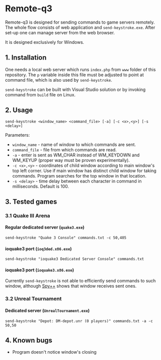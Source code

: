 # Remote-q3

Remote-q3 is designed for sending commands to game servers remotely. The whole flow consists of web application and `send-keystroke.exe`. After set-up one can manage server from the web browser.

It is designed exclusively for Windows.

## 1. Installation

One needs a local web server which runs `index.php` from `www` folder of this repository. The `p` variable inside this file must be adjusted to point at command file, which is also used by `send-keystroke`.

`send-keystroke` can be built with Visual Studio solution or by invoking command from `build` file on Linux.

## 2. Usage

`send-keystroke <window_name> <command_file> [-a] [-c <x>,<y>] [-s <delay>]`

Parameters:

* `window_name` - name of window to which commands are sent.
* `command_file` - file from which commands are read.
* `-a` - enter is sent as WM_CHAR instead of WM_KEYDOWN and WM_KEYUP (proper way must be proven experimentally).
* `-c <x>,<y>` - coordinates of child window according to main window's top left corner. Use if main window has distinct child window for taking commands. Program searches for the top window in that location.
* `-s <delay>` - time delay between each character in command in milliseconds. Default is 100.

## 3. Tested games

### 3.1 Quake III Arena

#### Regular dedicated server (`quake3.exe`)

`send-keystroke "Quake 3 Console" commands.txt -c 50,405`

#### ioquake3 port (`ioq3ded.x86.exe`)

`send-keystroke "ioquake3 Dedicated Server Console" commands.txt`

#### ioquake3 port (`ioquake3.x86.exe`)

Currently `send-keystroke` is not able to efficiently send commands to such window, although [Spy++](https://docs.microsoft.com/en-gb/visualstudio/debugger/introducing-spy-increment?view=vs-2019) shows that window receives sent ones.

### 3.2 Unreal Tournament

#### Dedicated server (`UnrealTournament.exe`)

`send-keystroke "Depot: DM-depot.unr (0 players)" commands.txt -a -c 50,50`

## 4. Known bugs

* Program doesn't notice window's closing
